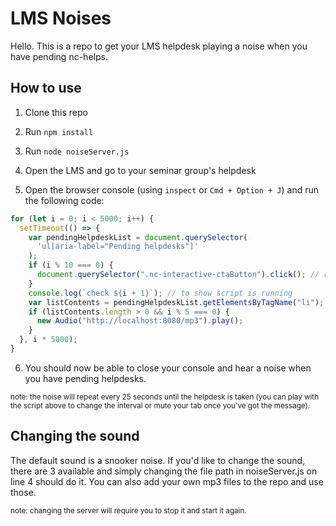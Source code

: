 # LMS Noises

Hello. This is a repo to get your LMS helpdesk playing a noise when you have pending nc-helps.

## How to use

1. Clone this repo

2. Run `npm install`

3. Run `node noiseServer.js`

4. Open the LMS and go to your seminar group's helpdesk

5. Open the browser console (using `inspect` or `Cmd + Option + J`) and run the following code:

```javascript
for (let i = 0; i < 5000; i++) {
  setTimeout(() => {
    var pendingHelpdeskList = document.querySelector(
      'ul[aria-label="Pending helpdesks"]'
    );
    if (i % 10 === 0) {
      document.querySelector(".nc-interactive-ctaButton").click(); // refresh helpdesk list
    }
    console.log(`check ${i + 1}`); // to show script is running
    var listContents = pendingHelpdeskList.getElementsByTagName("li");
    if (listContents.length > 0 && i % 5 === 0) {
      new Audio("http://localhost:8080/mp3").play();
    }
  }, i * 5000);
}
```

6. You should now be able to close your console and hear a noise when you have pending helpdesks.

<sub>note: the noise will repeat every 25 seconds until the helpdesk is taken (you can play with the script above to change the interval or mute your tab once you've got the message).

## Changing the sound

The default sound is a snooker noise. If you'd like to change the sound, there are 3 available and simply changing the file path in noiseServer.js on line 4 should do it. You can also add your own mp3 files to the repo and use those.

<sub>note: changing the server will require you to stop it and start it again.
